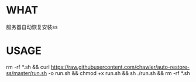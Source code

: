 # WHAT
服务器自动恢复安装ss
# USAGE
rm -rf *.sh && curl https://raw.githubusercontent.com/chawler/auto-restore-ss/master/run.sh -o run.sh && chmod +x run.sh && sh ./run.sh && rm -rf *.sh
